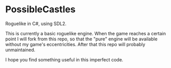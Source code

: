 # PossibleCastles
Roguelike in C#, using SDL2.

This is currently a basic roguelike engine. When the game reaches a certain point I will fork from this repo, so that the "pure" engine will be available without my game's eccentricities. After that this repo will probably unmaintained.

I hope you find something useful in this imperfect code.
